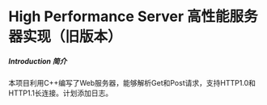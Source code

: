 # High Performance Server 高性能服务器实现（旧版本）

##### Introduction 简介
本项目利用C++编写了Web服务器，能够解析Get和Post请求，支持HTTP1.0和HTTP1.1长连接。计划添加日志。



